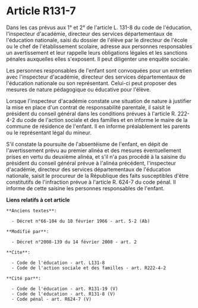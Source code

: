 # Article R131-7

Dans les cas prévus aux 1° et 2° de l'article L. 131-8 du code de l'éducation, l'inspecteur d'académie, directeur des
services départementaux de l'éducation nationale, saisi du dossier de l'élève par le directeur de l'école ou le chef de
l'établissement scolaire, adresse aux personnes responsables un avertissement et leur rappelle leurs obligations légales et
les sanctions pénales auxquelles elles s'exposent. Il peut diligenter une enquête sociale.

Les personnes responsables de l'enfant sont convoquées pour un entretien avec l'inspecteur d'académie, directeur des services
départementaux de l'éducation nationale ou son représentant. Celui-ci peut proposer des mesures de nature pédagogique ou
éducative pour l'élève.

Lorsque l'inspecteur d'académie constate une situation de nature à justifier la mise en place d'un contrat de responsabilité
parentale, il saisit le président du conseil général dans les conditions prévues à l'article R. 222-4-2 du code de l'action
sociale et des familles et en informe le maire de la commune de résidence de l'enfant. Il en informe préalablement les
parents ou le représentant légal du mineur.

S'il constate la poursuite de l'absentéisme de l'enfant, en dépit de l'avertissement prévu au premier alinéa et des mesures
éventuellement prises en vertu du deuxième alinéa, et s'il n'a pas procédé à la saisine du président du conseil général
prévue à l'alinéa précédent, l'inspecteur d'académie, directeur des services départementaux de l'éducation nationale, saisit
le procureur de la République des faits susceptibles d'être constitutifs de l'infraction prévue à l'article R. 624-7 du code
pénal. Il informe de cette saisine les personnes responsables de l'enfant.

**Liens relatifs à cet article**

	**Anciens textes**:

	  - Décret n°66-104 du 18 février 1966 - art. 5-2 (Ab)

	**Modifié par**:

	  - Décret n°2008-139 du 14 février 2008 - art. 2

	**Cite**:

	  - Code de l'éducation - art. L131-8
	  - Code de l'action sociale et des familles - art. R222-4-2

	**Cité par**:

	  - Code de l'éducation - art. R131-19 (V)
	  - Code de l'éducation - art. R131-8 (V)
	  - Code pénal - art. R624-7 (V)
